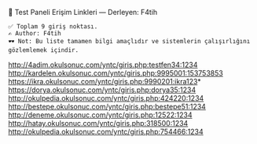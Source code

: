 🧪 Test Paneli Erişim Linkleri — Derleyen: F4tih

    ✅ Toplam 9 giriş noktası.
    ✍️ Author: F4tih
    🕶️ Not: Bu liste tamamen bilgi amaçlıdır ve sistemlerin çalışırlığını gözlemlemek içindir.

http://4adim.okulsonuc.com/yntc/giris.php:testfen34:1234
http://kardelen.okulsonuc.com/yntc/giris.php:9995001:153753853
https://ikra.okulsonuc.com/yntc/giris.php:9990201:ikra123*
https://dorya.okulsonuc.com/yntc/giris.php:dorya35:1234
http://okulpedia.okulsonuc.com/yntc/giris.php:424220:1234
http://bestepe.okulsonuc.com/yntc/giris.php:bestepe51:1234
http://deneme.okulsonuc.com/yntc/giris.php:12522:1234
http://hatay.okulsonuc.com/yntc/giris.php:318500:1234
http://okulpedia.okulsonuc.com/yntc/giris.php:754466:1234
